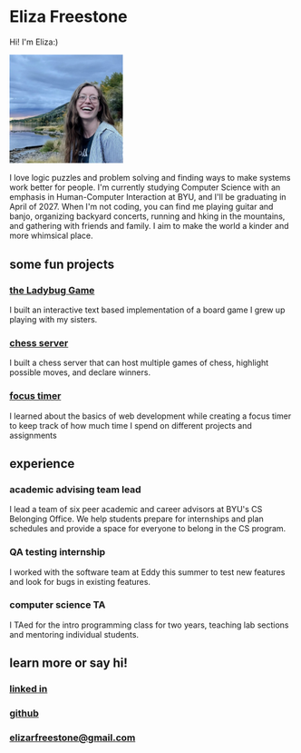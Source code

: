 # Eliza Freestone

Hi! I'm Eliza:)

<img src="fish_lake_eliza.png" alt="eliza pic" width="200"/>

I love logic puzzles and problem solving and finding ways to make systems work better for people. I'm currently studying Computer Science with an emphasis in Human-Computer Interaction at BYU, and I'll be graduating in April of 2027. When I'm not coding, you can find me playing guitar and banjo, organizing backyard concerts, running and hking in the mountains, and gathering with friends and family. I aim to make the world a kinder and more whimsical place.

## some fun projects
### [the Ladybug Game](https://github.com/Eliza-Surpriza/ladybug_game)
I built an interactive text based implementation of a board game I grew up playing with my sisters.
### [chess server](https://github.com/Eliza-Surpriza/chess)
I built a chess server that can host multiple games of chess, highlight possible moves, and declare winners.
### [focus timer](https://github.com/Eliza-Surpriza/focus-timer)
I learned about the basics of web development while creating a focus timer to keep track of how much time I spend on different projects and assignments

## experience
### academic advising team lead
I lead a team of six peer academic and career advisors at BYU's CS Belonging Office. We help students prepare for internships and plan schedules and provide a space for everyone to belong in the CS program.
### QA testing internship
I worked with the software team at Eddy this summer to test new features and look for bugs in existing features.
### computer science TA
I TAed for the intro programming class for two years, teaching lab sections and mentoring individual students.

## learn more or say hi!
### [linked in](https://www.linkedin.com/in/elizafreestone/)
### [github](https://github.com/Eliza-Surpriza)
### elizarfreestone@gmail.com
